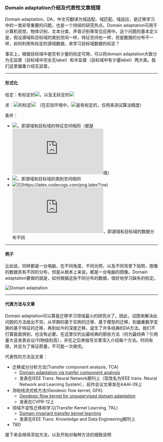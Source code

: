 ### Domain adaptation介绍及代表性文章梳理

Domain adaptation，DA，中文可翻译为域适配、域匹配、域适应，是迁移学习中的一类非常重要的问题，也是一个持续的研究热点。Domain adaptation可用于计算机视觉、物体识别、文本分类、声音识别等常见应用中。这个问题的基本定义是，假设源域和目标域的类别空间一样，特征空间也一样，但是数据的分布不一样，如何利用有标定的源域数据，来学习目标域数据的标定？

事实上，根据目标域中是否有少量的标定可用，可以将domain adaptation大致分为无监督（目标域中完全无label）和半监督（目标域中有少量label）两大类。我们这里偏重介绍无监督。

- - -

#### 形式化

给定：有标定的![](https://latex.codecogs.com/png.latex?\mathcal{D}_{S}=\{X_{S_i},Y_{S_i}\}^{n}_{i=1})，以及无标定的![](https://latex.codecogs.com/png.latex?\mathcal{D}_{T}=\{X_{T_i},?\}^{m}_{i=1})

求：![](https://latex.codecogs.com/png.latex?\mathcal{D}_{T})的标定![](https://latex.codecogs.com/png.latex?Y_{T}) （在实验环境中，![](https://latex.codecogs.com/png.latex?\mathcal{D}_{T})是有标定的，仅用来测试算法精度）

条件：
- ![](https://latex.codecogs.com/png.latex?X_{S},X_{T}&space;\in&space;\mathbf{R}^{p&space;\times&space;d})，即源域和目标域的特征空间相同（都是![](https://latex.codecogs.com/png.latex?d)维）
- ![](https://latex.codecogs.com/png.latex?\{Y_{S}\}=\{Y_{T}\})，即源域和目标域的类别空间相同
- ![](https://latex.codecogs.com/png.latex?P(X_{S}))![](https://latex.codecogs.com/png.latex?\ne) ![](https://latex.codecogs.com/png.latex?P(X_T))，即源域和目标域的数据分布不同

- - -

#### 例子

比如说，同样都是一台电脑，在不同角度，不同光照，以及不同背景下拍照，图像的数据具有不同的分布，但是从根本上来说，都是一台电脑的图像。Domain adaptation要做的就是，如何根据这些不同分布的数据，很好地学习缺失的标定。

![Domain adaptation](https://raw.githubusercontent.com/jindongwang/transferlearning/master/png/domain%20_adaptation.png)

- - -

#### 代表方法与文章

Domain adaptation可以算是迁移学习领域最火的研究点了。因此，试图来解决此问题的方法层出不穷。从早期的基于实例的迁移、基于模型的迁移，到偏重数学变换的基于特征的迁移，再到如今的深度迁移，诞生了许多经典的DA方法。我们不打算面面俱到，也没有必要。在这里仅列出最经典的那些方法（何为最经典？引用量大且发表会议/刊物级别高），并在之后单独写文章深入介绍每个方法。时间有限，并且为了保证质量，不可能一次做完。

代表性的方法及文章：

- 迁移成分分析方法(Transfer component analysis, TCA)
	- [Domain adaptation via tranfer component analysis](https://github.com/jindongwang/transferlearning/blob/master/paper/domain%20adaptation/Domain%20Adaptation%20via%20Transfer%20Component%20Analysis_Sinno%20Jialin%20Pan%20et%20al_2011.pdf)
	- 发表在IEEE Trans. Neural Network期刊上（现改名为IEEE trans. Neural Network and Learning System），前作会议文章发在AAAI-09上
- 测地线流式核方法(Geodesic flow kernel, GFK)
	- [Geodesic flow kernel for unsupervised domain adaptation](https://github.com/jindongwang/transferlearning/blob/master/paper/domain%20adaptation/Geodesic%20flow%20kernel%20for%20unsupervised%20domain%20adaptation_Gong%20et%20al_2012.pdf)
	- 发表在CVPR-12上
- 领域不变性迁移核学习(Transfer Kernel Learning, TKL)
	- [Domain invariant transfer kernel learning](https://github.com/jindongwang/transferlearning/blob/master/paper/domain%20adaptation/Domain%20Invariant%20Transfer%20Kernel%20Learning_Long%20et%20al_2015.pdf)
	- 发表在IEEE Trans. Knowledge and Data Engineering期刊上
- TBD

接下来会继续添加方法，以及开始对每种方法的细致说明
